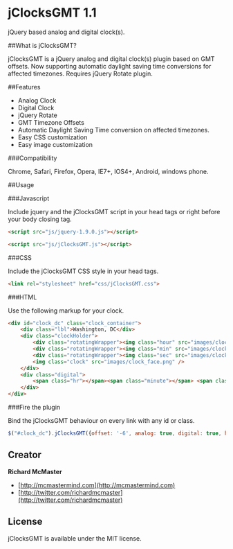 jClocksGMT 1.1
================================

jQuery based analog and digital clock(s).

##What is jClocksGMT?

jClocksGMT is a jQuery analog and digital clock(s) plugin based on GMT offsets. Now supporting automatic daylight saving time conversions for affected timezones. Requires jQuery Rotate plugin.

##Features

- Analog Clock
- Digital Clock
- jQuery Rotate
- GMT Timezone Offsets
- Automatic Daylight Saving Time conversion on affected timezones.
- Easy CSS customization
- Easy image customization

###Compatibility

Chrome, Safari, Firefox, Opera, IE7+, IOS4+, Android, windows phone.

##Usage

###Javascript

Include jquery and the jClocksGMT script in your head tags or right before your body closing tag.

```html
<script src="js/jquery-1.9.0.js"></script>
```

```html
<script src="js/jClocksGMT.js"></script>
```

###CSS

Include the jClocksGMT CSS style in your head tags.

```html 
<link rel="stylesheet" href="css/jClocksGMT.css">
```

###HTML

Use the following markup for your clock.

```html
<div id="clock_dc" class="clock_container">
    <div class="lbl">Washington, DC</div>
    <div class="clockHolder">
        <div class="rotatingWrapper"><img class="hour" src="images/clock_hour.png" /></div>
        <div class="rotatingWrapper"><img class="min" src="images/clock_min.png" /></div>
        <div class="rotatingWrapper"><img class="sec" src="images/clock_sec.png" /></div>
        <img class="clock" src="images/clock_face.png" />
    </div> 
    <div class="digital">
        <span class="hr"></span><span class="minute"></span> <span class="period"></span>
    </div>
</div>
```

###Fire the plugin

Bind the jClocksGMT behaviour on every link with any id or class.

```js
$("#clock_dc").jClocksGMT({offset: '-6', analog: true, digital: true, hour24: false});
```

## Creator

**Richard McMaster**

+ [http://mcmastermind.com](http://mcmastermind.com)
+ [http://twitter.com/richardmcmaster](http://twitter.com/richardmcmaster)

## License

jClocksGMT is available under the MIT license.